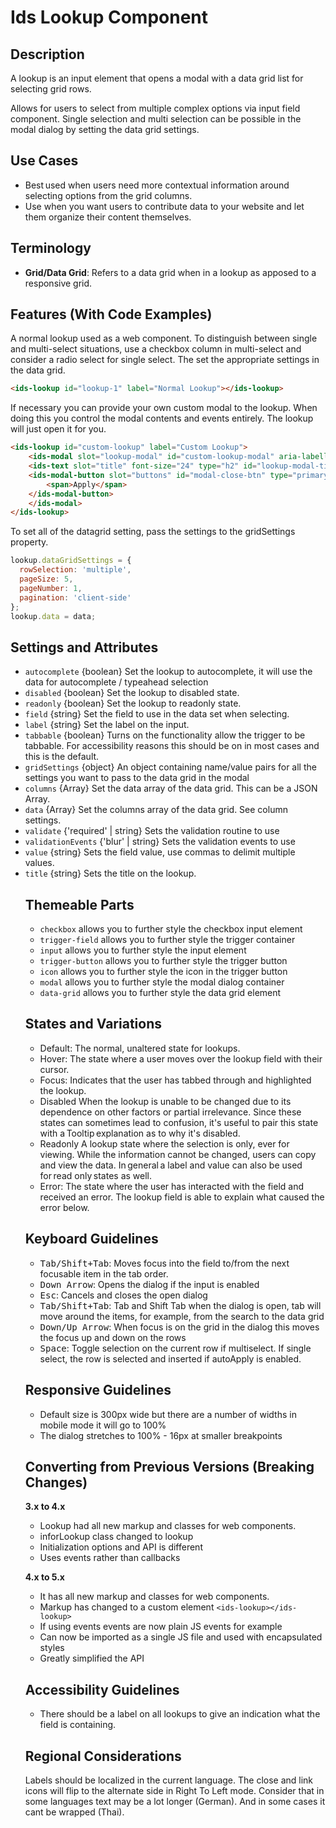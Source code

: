# Ids Lookup Component

## Description

A lookup is an input element that opens a modal with a data grid list for selecting grid rows.

Allows for users to select from multiple complex options via input field component. Single selection and multi selection can be possible in the modal dialog by setting the data grid settings.

## Use Cases

- Best used when users need more contextual information around selecting options from the grid columns.
- Use when you want users to contribute data to your website and let them organize their content themselves.

## Terminology

- **Grid/Data Grid**: Refers to a data grid when in a lookup as apposed to a responsive grid.

## Features (With Code Examples)

A normal lookup used as a web component. To distinguish between single and multi-select situations, use a checkbox column in multi-select and consider a radio select for single select. The set the appropriate settings in the data grid.

```html
<ids-lookup id="lookup-1" label="Normal Lookup"></ids-lookup>
```

If necessary you can provide your own custom modal to the lookup. When doing this you control the modal contents and events entirely. The lookup will just open it for you.

```html
<ids-lookup id="custom-lookup" label="Custom Lookup">
    <ids-modal slot="lookup-modal" id="custom-lookup-modal" aria-labelledby="custom-lookup-modal-title">
    <ids-text slot="title" font-size="24" type="h2" id="lookup-modal-title">Custom Lookup Modal</ids-text>
    <ids-modal-button slot="buttons" id="modal-close-btn" type="primary">
        <span>Apply</span>
    </ids-modal-button>
    </ids-modal>
</ids-lookup>
```

To set all of the datagrid setting, pass the settings to the gridSettings property.

```js
lookup.dataGridSettings = {
  rowSelection: 'multiple',
  pageSize: 5,
  pageNumber: 1,
  pagination: 'client-side'
};
lookup.data = data;
```

## Settings and Attributes

- `autocomplete` {boolean} Set the lookup to autocomplete, it will use the data for autocomplete / typeahead selection
- `disabled` {boolean} Set the lookup to disabled state.
- `readonly` {boolean} Set the lookup to readonly state.
- `field` {string} Set the field to use in the data set when selecting.
- `label` {string} Set the label on the input.
- `tabbable` {boolean} Turns on the functionality allow the trigger to be tabbable. For accessibility reasons this should be on in most cases and this is the default.
- `gridSettings` {object} An object containing name/value pairs for all the settings you want to pass to the data grid in the modal
- `columns` {Array<object>} Set the data array of the data grid. This can be a JSON Array.
- `data` {Array<object>} Set the columns array of the data grid. See column settings.
- `validate` {'required' | string} Sets the validation routine to use
- `validationEvents` {'blur' | string} Sets the validation events to use
- `value` {string} Sets the field value, use commas to delimit multiple values.
- `title` {string} Sets the title on the lookup.

## Themeable Parts

- `checkbox` allows you to further style the checkbox input element
- `trigger-field` allows you to further style the trigger container
- `input`  allows you to further style the input element
- `trigger-button` allows you to further style the trigger button
- `icon` allows you to further style the icon in the trigger button
- `modal`  allows you to further style the modal dialog container
- `data-grid` allows you to further style the data grid element

## States and Variations

- Default: The normal, unaltered state for lookups.
- Hover: The state where a user moves over the lookup field with their cursor.
- Focus: Indicates that the user has tabbed through and highlighted the lookup.
- Disabled When the lookup is unable to be changed due to its dependence on other factors or partial irrelevance. Since these states can sometimes lead to confusion, it's useful to pair this state with a Tooltip explanation as to why it's disabled.
- Readonly A lookup state where the selection is only, ever for viewing. While the information cannot be changed, users can copy and view the data. In general a label and value can also be used for read only states as well.
- Error: The state where the user has interacted with the field and received an error. The lookup field is able to explain what caused the error below.

## Keyboard Guidelines

- <kbd>Tab/Shift+Tab</kbd>: Moves focus into the field to/from the next focusable item in the tab order.
- <kbd>Down Arrow</kbd>: Opens the dialog if the input is enabled
- <kbd>Esc</kbd>: Cancels and closes the open dialog
- <kbd>Tab/Shift+Tab</kbd>: Tab and Shift Tab when the dialog is open, tab will move around the items, for example, from the search to the data grid
- <kbd>Down/Up Arrow</kbd>: When focus is on the grid in the dialog this moves the focus up and down on the rows
- <kbd>Space</kbd>: Toggle selection on the current row if multiselect. If single select, the row is selected and inserted if autoApply is enabled.

## Responsive Guidelines

- Default size is 300px wide but there are a number of widths in mobile mode it will go to 100%
- The dialog stretches to 100% - 16px at smaller breakpoints

## Converting from Previous Versions (Breaking Changes)

**3.x to 4.x**

- Lookup had all new markup and classes for web components.
- inforLookup class changed to lookup
- Initialization options and API is different
- Uses events rather than callbacks

**4.x to 5.x**

- It has all new markup and classes for web components.
- Markup has changed to a custom element `<ids-lookup></ids-lookup>`
- If using events events are now plain JS events for example
- Can now be imported as a single JS file and used with encapsulated styles
- Greatly simplified the API

## Accessibility Guidelines

- There should be a label on all lookups to give an indication what the field is containing.

## Regional Considerations

Labels should be localized in the current language. The close and link icons will flip to the alternate side in Right To Left mode. Consider that in some languages text may be a lot longer (German). And in some cases it cant be wrapped (Thai).
